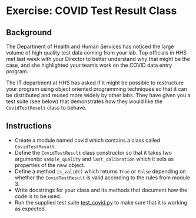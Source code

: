 # Exercise: COVID Test Result Class #

## Background ##
The Department of Health and Human Services has noticed the large volume of high quality test data coming from your lab. Top officials in HHS met last
week with your Director to better understand why that might be the case, and she highlighted your team’s work on the COVID data entry program.

The IT department at HHS has asked if it might be possible to restructure your program using object oriented programming techniques so that it can be
distributed and reused more widely by other labs. They have given you a test suite (see below) that demonstrates how they would like the `CovidTestResult`
class to behave.

## Instructions ##
- Create a module named covid which contains a class called `CovidTestResult`.
- Define the `CovidTestResult` class constructor so that it takes two arguments: `sample_quality` and `last_calibration` which it sets as properties of the new object.
- Define a method `is_valid()` which returns `True` or `False` depending on whether the `CovidTestResult` is valid according to the rules from module 3.
- Write docstrings for your class and its methods that document how the code is to be used.
- Run the supplied test suite [test_covid.py](https://umd-ischool-inst326.github.io/inst326-public/modules/module04/exercises/test_covid.py) to make sure that it is working as expected.
